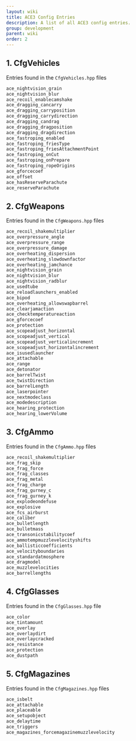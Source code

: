```yaml
---
layout: wiki
title: ACE3 Config Entries
description: A list of all ACE3 config entries.
group: development
parent: wiki
order: 2
---
```


## 1. CfgVehicles

Entries found in the `CfgVehicles.hpp` files


```cpp
ace_nightvision_grain
ace_nightvision_blur
ace_recoil_enablecamshake
ace_dragging_cancarry
ace_dragging_carryposition
ace_dragging_carrydirection
ace_dragging_candrag
ace_dragging_dragposition
ace_dragging_dragdirection
ace_fastroping_enabled
ace_fastroping_friesType
ace_fastroping_friesAttachmentPoint
ace_fastroping_onCut
ace_fastroping_onPrepare
ace_fastroping_ropeOrigins
ace_gforcecoef
ace_offset
ace_hasReserveParachute
ace_reserveParachute
```


## 2. CfgWeapons

Entries found in the `CfgWeapons.hpp` files


```cpp
ace_recoil_shakemultiplier
ace_overpressure_angle
ace_overpressure_range
ace_overpressure_damage
ace_overheating_dispersion
ace_overheating_slowdownfactor
ace_overheating_jamchance
ace_nightvision_grain
ace_nightvision_blur
ace_nightvision_radblur
ace_usedtube
ace_reloadlaunchers_enabled
ace_bipod
ace_overheating_allowswapbarrel
ace_clearjamaction
ace_checktemperatureaction
ace_gforcecoef
ace_protection
ace_scopeadjust_horizontal
ace_scopeadjust_vertical
ace_scopeadjust_verticalincrement
ace_scopeadjust_horizontalincrement
ace_isusedlauncher
ace_attachable
ace_range
ace_detonator
ace_barrelTwist
ace_twistDirection
ace_barrelLength
ace_laserpointer
ace_nextmodeclass
ace_modedescription
ace_hearing_protection
ace_hearing_lowerVolume
```


## 3. CfgAmmo

Entries found in the `CfgAmmo.hpp` files

```cpp
ace_recoil_shakemultiplier
ace_frag_skip
ace_frag_force
ace_frag_classes
ace_frag_metal
ace_frag_charge
ace_frag_gurney_c
ace_frag_gurney_k
ace_explodeondefuse
ace_explosive
ace_fcs_airburst
ace_caliber
ace_bulletlength
ace_bulletmass
ace_transonicstabilitycoef
ace_ammotempmuzzlevelocityshifts
ace_ballisticcoefficients
ace_velocityboundaries
ace_standardatmosphere
ace_dragmodel
ace_muzzlevelocities
ace_barrellengths
```


## 4. CfgGlasses

Entries found in the `CfgGlasses.hpp` file

```cpp
ace_color
ace_tintamount
ace_overlay
ace_overlaydirt
ace_overlaycracked
ace_resistance
ace_protection
ace_dustpath
```


## 5. CfgMagazines

Entries found in the `CfgMagazines.hpp` files

```cpp
ace_isbelt
ace_attachable
ace_placeable
ace_setupobject
ace_delaytime
ace_triggers
ace_magazines_forcemagazinemuzzlevelocity
```
